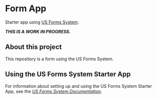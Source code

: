 # Form App
Starter app using [US Forms System](https://github.com/usds/us-forms-system/).

***THIS IS A WORK IN PROGRESS.***

## About this project
This repository is a form using the US Forms System.

## Using the US Forms System Starter App
For information about setting up and using the US Forms System Starter App, see the *[US Forms System Documentation](https://github.com/usds/us-forms-system/tree/master/docs#us-forms-system-documentation)*.
